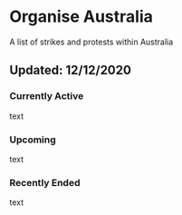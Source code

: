 # Organise Australia
A list of strikes and protests within Australia

## Updated: 12/12/2020

### Currently Active
text

### Upcoming
text

### Recently Ended
text
